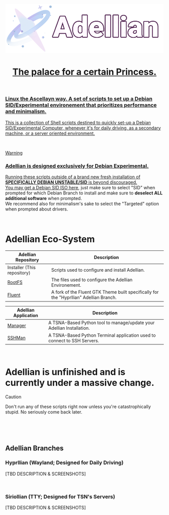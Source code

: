 <p align="center">
  <img src="https://github.com/Ascellayn/Adellian/blob/main/Ressources/AdellianBanner-256px.png?raw=true"/>
</p>
<h1 align=center>
  <a href="https://www.pixiv.net/en/artworks/118554698">The palace for a certain Princess.
</h1>

<br>

### Linux the Ascellayn way. A set of scripts to set up a Debian SID/Experimental environement that prioritizes performance and minimalism.  
This is a collection of Shell scripts destined to quickly set-up a Debian SID/Experimental Computer, whenever it's for daily driving, as a secondary machine, or a server oriented environment.

<br>

> [!WARNING]
> ### **Adellian is designed exclusively for Debian Experimental.**
> Running these scripts outside of a brand new fresh installation of **SPECIFICALLY DEBIAN UNSTABLE/SID** is beyond discouraged.  
> You may get a [Debian SID ISO here](https://d-i.debian.org/daily-images/amd64/daily/netboot/), just make sure to select "SID" when prompted for which Debian Branch to install and make sure to **deselect ALL additional software** when prompted.  
> We recommend also for minimalism's sake to select the "Targeted" option when prompted about drivers.

<br>

# Adellian Eco-System
| Adellian Repository | Description |
|-|-|
| Installer (This repository) | Scripts used to configure and install Adellian. |
| [RootFS](https://github.com/Ascellayn/Adellian_RootFS) | The files used to configure the Adellian Environement. |
| [Fluent](https://github.com/Ascellayn/Adellian_Fluent) | A fork of the Fluent GTK Theme built specifically for the "Hyprllian" Adellian Branch. |

| Adellian Application | Description |
|-|-|
| [Manager](https://github.com/Ascellayn/Adellian_Manager) | A TSNA-Based Python tool to manage/update your Adellian Installation. |
| [SSHMan](https://github.com/Ascellayn/Adellian_SSHMan) | A TSNA-Based Python Terminal application used to connect to SSH Servers. |

<br>

# Adellian is unfinished and is currently under a massive change.
> [!CAUTION]
> Don't run any of these scripts right now unless you're catastrophically stupid. No seriously come back later.

<br>

<br>
<br>

## Adellian Branches

### Hyprllian (Wayland; Designed for Daily Driving)
[TBD DESCRIPTION & SCREENSHOTS]

<br>

### Siriollian (TTY; Designed for TSN's Servers)
[TBD DESCRIPTION & SCREENSHOTS]

